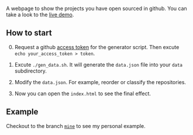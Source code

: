 A webpage to show the projects you have open sourced in github. You can take a look to the [live demo](http://nekocode.cn/project-gallery).

## How to start

0. Request a github [access token](https://github.com/settings/tokens) for the generator script. Then excute `echo your_access_token > token`.

0. Excute `./gen_data.sh`. It will generate the `data.json` file into your `data` subdirectory.

0. Modify the `data.json`. For example, reorder or classify the repositories.

0. Now you can open the `index.html` to see the final effect.

## Example

Checkout to the branch [`mine`](https://github.com/nekocode/project-gallery/tree/mine) to see my personal example.
